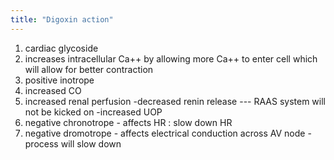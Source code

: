 ```yaml
---
title: "Digoxin action"
---
```

1) cardiac glycoside
2) increases intracellular Ca++ by allowing more Ca++ to enter cell which will allow for better contraction
3) positive inotrope
4) increased CO
5) increased renal perfusion
-decreased renin release --- RAAS system will not be kicked on
-increased UOP
6) negative chronotrope - affects HR : slow down HR
7) negative dromotrope - affects electrical conduction across AV node - process will slow down

